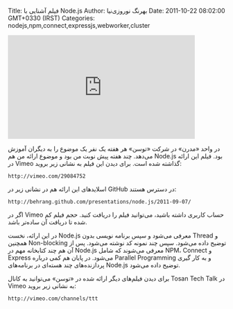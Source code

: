 Title: فیلم آشنایی با Node.js
Author: بهرنگ نوروزی‌نیا
Date: 2011-10-22 08:02:00 GMT+0330 (IRST)
Categories: nodejs,npm,connect,expressjs,webworker,cluster

<iframe src="http://player.vimeo.com/video/29084752?title=0&amp;byline=0&amp;portrait=0" width="431" height="239" frameborder="0" webkitAllowFullScreen allowFullScreen></iframe>

در واحد «مدرن» در شرکت «توسن» هر هفته یک نفر یک موضوع را به دیگران آموزش می‌دهد. چند هفته پیش نوبت من بود و موضوع ارائه من هم Node.js بود. فیلم این ارائه در Vimeo گذاشته شده است. برای دیدن این فیلم به نشانی زیر بروید:

    http://vimeo.com/29084752

اسلایدهای این ارائه هم در نشانی زیر در GitHub در دسترس هستند:

    http://behrang.github.com/presentations/node.js/2011-09-07/

اگر در Vimeo حساب کاربری داشته باشید، می‌توانید فیلم را دریافت کنید. حجم فیلم کم شده تا دریافت آن ساده‌تر باشد.

در این ارائه، نخست Node.js معرفی می‌شود و سپس برنامه نویسی بدون Thread و همچنین Non-blocking توضیح داده می‌شود. سپس چند نمونه کد نوشته می‌شود. پس از آن هم چند کتابخانه مهم در Node.js معرفی می‌شوند که شامل NPM، Connect و Express می‌شود. در پایان هم کمی درباره Parallel Programming و به کار گیری پردازنده‌های چند هسته‌ای در برنامه‌های Node.js توضیح داده می‌شود.

برای دیدن فیلم‌های دیگر ارائه شده در «توسن» می‌توانید به کانال Tosan Tech Talk در Vimeo به نشانی زیر بروید:

    http://vimeo.com/channels/ttt